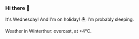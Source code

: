 ### Hi there :wave:

It's Wednesday! And I'm on holiday! :desert_island: I'm probably sleeping.

Weather in Winterthur: overcast, at +4°C.

